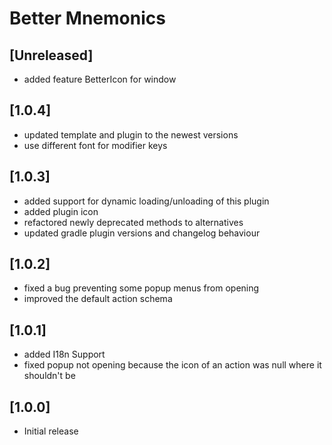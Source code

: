 <!-- Keep a Changelog guide -> https://keepachangelog.com -->
# Better Mnemonics

## [Unreleased]
- added feature BetterIcon for window

## [1.0.4]
- updated template and plugin to the newest versions
- use different font for modifier keys

## [1.0.3]
- added support for dynamic loading/unloading of this plugin
- added plugin icon
- refactored newly deprecated methods to alternatives
- updated gradle plugin versions and changelog behaviour

## [1.0.2]
- fixed a bug preventing some popup menus from opening
- improved the default action schema

## [1.0.1]
- added I18n Support
- fixed popup not opening because the icon of an action was null where it shouldn't be

## [1.0.0]
- Initial release
